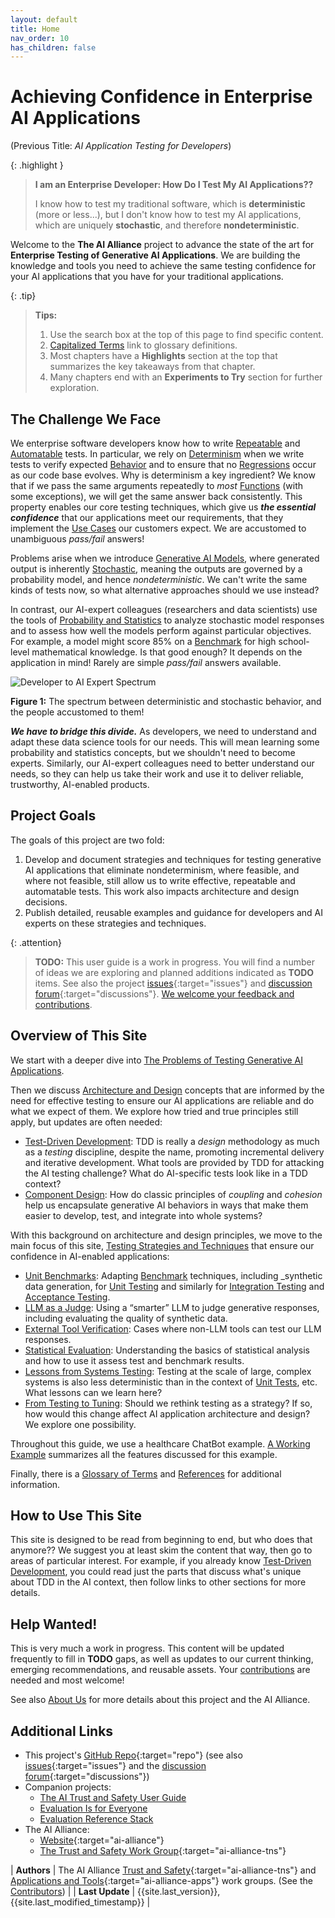 ```yaml
---
layout: default
title: Home
nav_order: 10
has_children: false
---
```


# Achieving Confidence in Enterprise AI Applications

(Previous Title: _AI Application Testing for Developers_)

{: .highlight }
> **I am an Enterprise Developer: How Do I Test My AI Applications??**
>
> I know how to test my traditional software, which is **deterministic** (more or less...), but I don't know how to test my AI applications, which are uniquely **stochastic**, and therefore **nondeterministic**.

Welcome to the **The AI Alliance** project to advance the state of the art for **Enterprise Testing of Generative AI Applications**. We are building the knowledge and tools you need to achieve the same testing confidence for your AI applications that you have for your traditional applications.

{: .tip}
> **Tips:**
>
> 1. Use the search box at the top of this page to find specific content.
> 2. [Capitalized Terms]({{site.glossaryurl}}/) link to glossary definitions.
> 3. Most chapters have a **Highlights** section at the top that summarizes the key takeaways from that chapter. 
> 4. Many chapters end with an **Experiments to Try** section for further exploration.

## The Challenge We Face

We enterprise software developers know how to write [Repeatable]({{site.glossaryurl}}/#repeatable) and [Automatable]({{site.glossaryurl}}/#automatable) tests. In particular, we rely on [Determinism]({{site.glossaryurl}}/#determinism) when we write tests to verify expected [Behavior]({{site.glossaryurl}}/#behavior) and to ensure that no [Regressions]({{site.glossaryurl}}/#regression) occur as our code base evolves. Why is determinism a key ingredient? We know that if we pass the same arguments repeatedly to _most_ [Functions]({{site.glossaryurl}}/#function) (with some exceptions), we will get the same answer back consistently. This property enables our core testing techniques, which give us _**the essential confidence**_ that our applications meet our requirements, that they implement the [Use Cases]({{site.glossaryurl}}/#use-case) our customers expect. We are accustomed to unambiguous _pass/fail_ answers!

Problems arise when we introduce [Generative AI Models]({{site.glossaryurl}}/#genenerative-ai-model), where generated output is inherently [Stochastic]({{site.glossaryurl}}/#stochastic), meaning the outputs are governed by a probability model, and hence _nondeterministic_. We can't write the same kinds of tests now, so what alternative approaches should we use instead?

In contrast, our AI-expert colleagues (researchers and data scientists) use the tools of [Probability and Statistics]({{site.glossaryurl}}/#probability-and-statistics) to analyze stochastic model responses and to assess how well the models perform against particular objectives. For example, a model might score 85% on a [Benchmark]({{site.glossaryurl}}/#benchmark) for high school-level mathematical knowledge. Is that good enough? It depends on the application in mind! Rarely are simple _pass/fail_ answers available.

![Developer to AI Expert Spectrum]({{site.baseurl}}/assets/images/developer-to-AI-expert-spectrum.png "Developer to AI Expert Spectrum")

**Figure 1:** The spectrum between deterministic and stochastic behavior, and the people accustomed to them!

_**We have to bridge this divide.**_ As developers, we need to understand and adapt these data science tools for our needs. This will mean learning some probability and statistics concepts, but we shouldn't need to become experts. Similarly, our AI-expert colleagues need to better understand our needs, so they can help us take their work and use it to deliver reliable, trustworthy, AI-enabled products.

## Project Goals

The goals of this project are two fold:

1. Develop and document strategies and techniques for testing generative AI applications that eliminate nondeterminism, where feasible, and where not feasible, still allow us to write effective, repeatable and automatable tests. This work also impacts architecture and design decisions.
2. Publish detailed, reusable examples and guidance for developers and AI experts on these strategies and techniques.

{: .attention}
> **TODO:** This user guide is a work in progress. You will find a number of ideas we are exploring and planned additions indicated as **TODO** items. See also the project [issues](https://github.com/The-AI-Alliance/ai-application-testing/issues){:target="issues"} and [discussion forum](https://github.com/The-AI-Alliance/ai-application-testing/discussions){:target="discussions"}. [We welcome your feedback and contributions]({{site.baseurl}}/contributing).

## Overview of This Site

We start with a deeper dive into [The Problems of Testing Generative AI Applications]({{site.baseurl}}/testing-problems).

Then we discuss [Architecture and Design]({{site.baseurl}}/arch-design) concepts that are informed by the need for effective testing to ensure our AI applications are reliable and do what we expect of them. We explore how tried and true principles still apply, but updates are often needed:
* [Test-Driven Development]({{site.baseurl}}/arch-design/tdd/): TDD is really a _design_ methodology as much as a _testing_ discipline, despite the name, promoting incremental delivery and iterative development. What tools are provided by TDD for attacking the AI testing challenge? What do AI-specific tests look like in a TDD context?
* [Component Design]({{site.baseurl}}/arch-design/component-design): How do classic principles of _coupling_ and _cohesion_ help us encapsulate generative AI behaviors in ways that make them easier to develop, test, and integrate into whole systems?

With this background on architecture and design principles, we move to the main focus of this site, [Testing Strategies and Techniques]({{site.baseurl}}/testing-strategies/) that ensure our confidence in AI-enabled applications:
* [Unit Benchmarks]({{site.baseurl}}/testing-strategies/unit-benchmarks): Adapting [Benchmark]({{site.glossaryurl}}/#benchmark) techniques, including _synthetic data generation, for [Unit Testing]({{site.glossaryurl}}/#unit-test) and similarly for [Integration Testing]({{site.glossaryurl}}/#integration-test) and [Acceptance Testing]({{site.glossaryurl}}/#acceptance-test).
* [LLM as a Judge]({{site.baseurl}}/testing-strategies/llm-as-a-judge): Using a &ldquo;smarter&rdquo; LLM to judge generative responses, including evaluating the quality of synthetic data.
* [External Tool Verification]({{site.baseurl}}/testing-strategies/external-verification): Cases where non-LLM tools can test our LLM responses.
* [Statistical Evaluation]({{site.baseurl}}/testing-strategies/statistical-tests): Understanding the basics of statistical analysis and how to use it assess test and benchmark results.
* [Lessons from Systems Testing]({{site.baseurl}}/testing-strategies/systems-testing): Testing at the scale of large, complex systems is also less deterministic than in the context of [Unit Tests]({{site.glossaryurl}}/#unit-test), etc. What lessons can we learn here?
* [From Testing to Tuning]({{site.baseurl}}/testing-strategies/from-testing-to-tuning): Should we rethink testing as a strategy? If so, how would this change affect AI application architecture and design? We explore one possibility.

Throughout this guide, we use a healthcare ChatBot example. [A Working Example]({{site.baseurl}}/working-example) summarizes all the features discussed for this example.

Finally, there is a [Glossary of Terms]({{site.glossaryurl}}) and [References]({{site.baseurl}}/references) for additional information.

## How to Use This Site

This site is designed to be read from beginning to end, but who does that anymore?? We suggest you at least skim the content that way, then go to areas of particular interest. For example, if you already know [Test-Driven Development]({{site.glossaryurl}}/#test-driven-development), you could read just the parts that discuss what's unique about TDD in the AI context, then follow links to other sections for more details.

## Help Wanted!

This is very much a work in progress. This content will be updated frequently to fill in **TODO** gaps, as well as updates to our current thinking, emerging recommendations, and reusable assets. Your [contributions]({{site.baseurl}}/contributing) are needed and most welcome!

See also [About Us]({{site.baseurl}}/about) for more details about this project and the AI Alliance.

## Additional Links

* This project's [GitHub Repo](https://github.com/The-AI-Alliance/ai-application-testing){:target="repo"} (see also [issues](https://github.com/The-AI-Alliance/ai-application-testing/issues){:target="issues"} and the [discussion forum](https://github.com/The-AI-Alliance/ai-application-testing/discussions){:target="discussions"})
* Companion projects: 
	* <a href="https://the-ai-alliance.github.io/trust-safety-user-guide/" target="ers">The AI Trust and Safety User Guide</a>
	* <a href="https://the-ai-alliance.github.io/trust-safety-evals/" target="eie">Evaluation Is for Everyone</a>
	* <a href="https://the-ai-alliance.github.io/eval-ref-stack/" target="ers">Evaluation Reference Stack</a>
* The AI Alliance: 
	* [Website](https://thealliance.ai){:target="ai-alliance"}
	* [The Trust and Safety Work Group](https://thealliance.ai/focus-areas/trust-and-safety){:target="ai-alliance-tns"} 

| **Authors**     | The AI Alliance [Trust and Safety](https://thealliance.ai/focus-areas/trust-and-safety){:target="ai-alliance-tns"} and [Applications and Tools](https://thealliance.ai/focus-areas/applications-and-tools){:target="ai-alliance-apps"} work groups. (See the [Contributors]({{site.baseurl}}/contributing/#contributors)) |
| **Last Update** | {{site.last_version}}, {{site.last_modified_timestamp}} |
